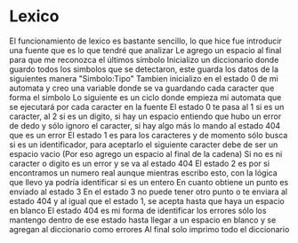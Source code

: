 # Lexico
El funcionamiento de lexico es bastante sencillo, lo que hice fue introducir una fuente que es lo que tendré que analizar
Le agrego un espacio al final para que me reconozca el últimos símbolo
Inicializo un diccionario donde guardo todos los simbolos que se detectaron, este guarda los datos de la siguientes manera "Simbolo:Tipo"
Tambien inicializo en el estado 0 de mi automata y creo una variable donde se va guardando cada caracter que forma el simbolo
Lo siguiente es un ciclo donde empieza mi automata que se ejecutará por cada caracter en la fuente
El estado 0 te pasa al 1 si es un caracter, al 2 si es un digito, si hay un espacio entiendo que hubo un error de dedo y sólo ignoro el caracter, si hay algo más lo mando al estado 404 que es un error
El estado 1 es para los caracteres y de momento sólo busca si es un identificador, para aceptarlo el siguiente caracter debe de ser un espacio vacio (Por eso agrego un espacio al final de la cadena)
Si no es ni caracter o digito es un error y se va al estado 404
El estado 2 es por si encontramos un numero real aunque mientras escribo esto, con la lógica que llevo ya podría identificar si es un entero
En cuanto obtiene un punto es enviado al estado 3
En el estado 3 no puede tener otro punto o te enviara al estado 404 y al igual que el estado 1, se acepta hasta que haya un espacio en blanco
El estado 404 es mi forma de identificar los errores sólo los mantengo dentro de ese estado hasta llegar a un espacio en blanco y se agregan al diccionario como errores
Al final solo imprimo todo el diccionario
